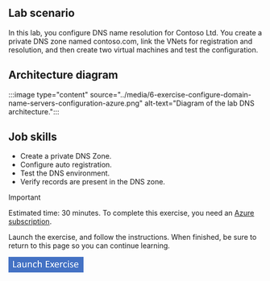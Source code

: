 ## Lab scenario

In this lab, you configure DNS name resolution for Contoso Ltd. You create a private DNS zone named contoso.com, link the VNets for registration and resolution, and then create two virtual machines and test the configuration.

## Architecture diagram

:::image type="content" source="../media/6-exercise-configure-domain-name-servers-configuration-azure.png" alt-text="Diagram of the lab DNS architecture.":::

## Job skills

- Create a private DNS Zone.
- Configure auto registration.
- Test the DNS environment. 
- Verify records are present in the DNS zone.


> [!IMPORTANT]
> Estimated time: 30 minutes.
> To complete this exercise, you need an [Azure subscription](https://azure.microsoft.com/free/).

Launch the exercise, and follow the instructions. When finished, be sure to return to this page so you can continue learning.

[![Button to launch exercise.](../media/launch-exercise.png)](https://microsoftlearning.github.io/AZ-700-Designing-and-Implementing-Microsoft-Azure-Networking-Solutions/Instructions/Exercises/M01-Unit%206%20Configure%20DNS%20settings%20in%20Azure.html)
